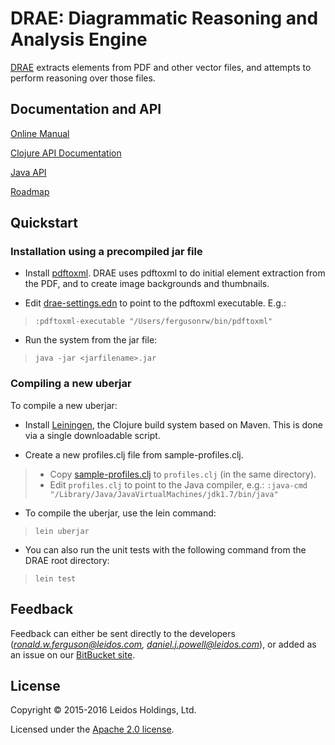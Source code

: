 # DRAE: Diagrammatic Reasoning and Analysis Engine

[DRAE](https://bitbucket.org/rwferguson/drae) extracts elements from PDF and other vector files, and attempts to perform reasoning over those files.

## Documentation and API

[Online Manual](https://bitbucket.org/rwferguson/drae/wiki/Home)

[Clojure API Documentation](http://rwferguson.bitbucket.org/drae/API/)

[Java API](http://rwferguson.bitbucket.org/drae/gui/index.html)

[Roadmap]()

## Quickstart

### Installation using a precompiled jar file

+ Install [pdftoxml](http://pdf2xml.sourceforge.net/). DRAE uses pdftoxml to do initial element extraction from the PDF, and to create image backgrounds and thumbnails.
 
+ Edit [drae-settings.edn](./drae-settings.edn) to point to the pdftoxml executable. E.g.:

>  `:pdftoxml-executable "/Users/fergusonrw/bin/pdftoxml"`

+ Run the system from the jar file:

>  `java -jar <jarfilename>.jar`

### Compiling a new uberjar

To compile a new uberjar:

* Install [Leiningen](http://leiningen.org/), the Clojure build system based on Maven. This 
  is done via a single downloadable script.

* Create a new profiles.clj file from sample-profiles.clj. 

>   + Copy [sample-profiles.clj](sample-profiles.clj) to `profiles.clj` (in the same directory).  
>   + Edit `profiles.clj` to point to the Java compiler, e.g.: 
      `:java-cmd "/Library/Java/JavaVirtualMachines/jdk1.7/bin/java"`

* To compile the uberjar, use the lein command:

> `lein uberjar`

* You can also run the unit tests with the following command from the DRAE root directory:

> `lein test`

## Feedback

Feedback can either be sent directly to the developers 
(*ronald.w.ferguson@leidos.com, daniel.j.powell@leidos.com*), or added as an issue on our [BitBucket site](https://bitbucket.org/rwferguson/drae).

## License

Copyright © 2015-2016 Leidos Holdings, Ltd.

Licensed under the [Apache 2.0 license](http://www.apache.org/licenses/LICENSE-2.0). 



